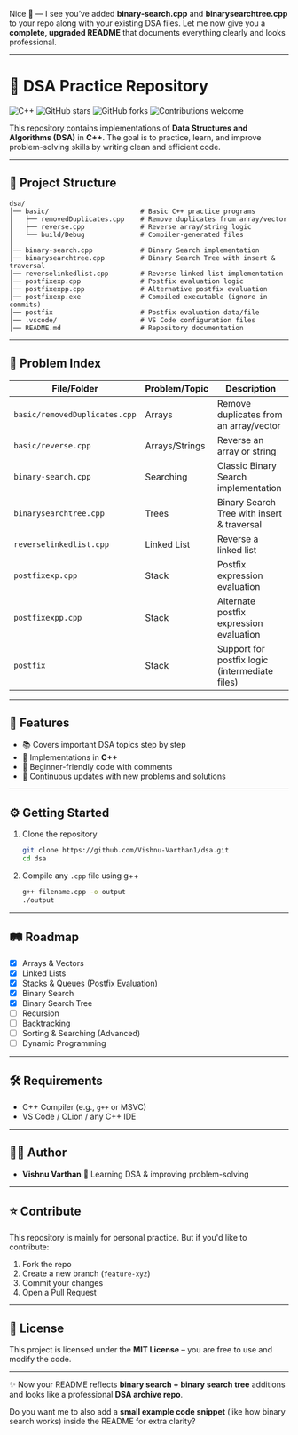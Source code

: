 Nice 🚀 — I see you’ve added **binary-search.cpp** and **binarysearchtree.cpp** to your repo along with your existing DSA files. Let me now give you a **complete, upgraded README** that documents everything clearly and looks professional.

---

# 📘 DSA Practice Repository

![C++](https://img.shields.io/badge/Language-C++-blue.svg)
![GitHub stars](https://img.shields.io/github/stars/Vishnu-Varthan1/dsa?style=social)
![GitHub forks](https://img.shields.io/github/forks/Vishnu-Varthan1/dsa?style=social)
![Contributions welcome](https://img.shields.io/badge/contributions-welcome-brightgreen.svg)

This repository contains implementations of **Data Structures and Algorithms (DSA)** in **C++**.
The goal is to practice, learn, and improve problem-solving skills by writing clean and efficient code.

---

## 📂 Project Structure

```
dsa/
│── basic/                       # Basic C++ practice programs
│   ├── removedDuplicates.cpp    # Remove duplicates from array/vector
│   ├── reverse.cpp              # Reverse array/string logic
│   └── build/Debug              # Compiler-generated files
│
│── binary-search.cpp            # Binary Search implementation
│── binarysearchtree.cpp         # Binary Search Tree with insert & traversal
│── reverselinkedlist.cpp        # Reverse linked list implementation
│── postfixexp.cpp               # Postfix evaluation logic
│── postfixexpp.cpp              # Alternative postfix evaluation
│── postfixexp.exe               # Compiled executable (ignore in commits)
│── postfix                      # Postfix evaluation data/file
│── .vscode/                     # VS Code configuration files
│── README.md                    # Repository documentation
```

---

## 📌 Problem Index

| File/Folder                   | Problem/Topic  | Description                                    |
| ----------------------------- | -------------- | ---------------------------------------------- |
| `basic/removedDuplicates.cpp` | Arrays         | Remove duplicates from an array/vector         |
| `basic/reverse.cpp`           | Arrays/Strings | Reverse an array or string                     |
| `binary-search.cpp`           | Searching      | Classic Binary Search implementation           |
| `binarysearchtree.cpp`        | Trees          | Binary Search Tree with insert & traversal     |
| `reverselinkedlist.cpp`       | Linked List    | Reverse a linked list                          |
| `postfixexp.cpp`              | Stack          | Postfix expression evaluation                  |
| `postfixexpp.cpp`             | Stack          | Alternate postfix expression evaluation        |
| `postfix`                     | Stack          | Support for postfix logic (intermediate files) |

---

## 🚀 Features

* 📚 Covers important DSA topics step by step
* 🧩 Implementations in **C++**
* 📝 Beginner-friendly code with comments
* 🔄 Continuous updates with new problems and solutions

---

## ⚙️ Getting Started

1. Clone the repository

   ```bash
   git clone https://github.com/Vishnu-Varthan1/dsa.git
   cd dsa
   ```

2. Compile any `.cpp` file using g++

   ```bash
   g++ filename.cpp -o output
   ./output
   ```

---

## 🛤 Roadmap

* [x] Arrays & Vectors
* [x] Linked Lists
* [x] Stacks & Queues (Postfix Evaluation)
* [x] Binary Search
* [x] Binary Search Tree
* [ ] Recursion
* [ ] Backtracking
* [ ] Sorting & Searching (Advanced)
* [ ] Dynamic Programming

---

## 🛠️ Requirements

* C++ Compiler (e.g., `g++` or MSVC)
* VS Code / CLion / any C++ IDE

---

## 🧑‍💻 Author

* **Vishnu Varthan**
  🚀 Learning DSA & improving problem-solving

---

## ⭐ Contribute

This repository is mainly for personal practice. But if you'd like to contribute:

1. Fork the repo
2. Create a new branch (`feature-xyz`)
3. Commit your changes
4. Open a Pull Request

---

## 📜 License

This project is licensed under the **MIT License** – you are free to use and modify the code.

---

✨ Now your README reflects **binary search + binary search tree** additions and looks like a professional **DSA archive repo**.

Do you want me to also add a **small example code snippet** (like how binary search works) inside the README for extra clarity?
